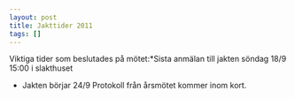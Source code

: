 ```yaml
---
layout: post
title: Jakttider 2011
tags: []
---
```

Viktiga tider som beslutades på mötet:*Sista anmälan till jakten söndag 18/9 15:00 i slakthuset
   * Jakten börjar 24/9
Protokoll från årsmötet kommer inom kort.
